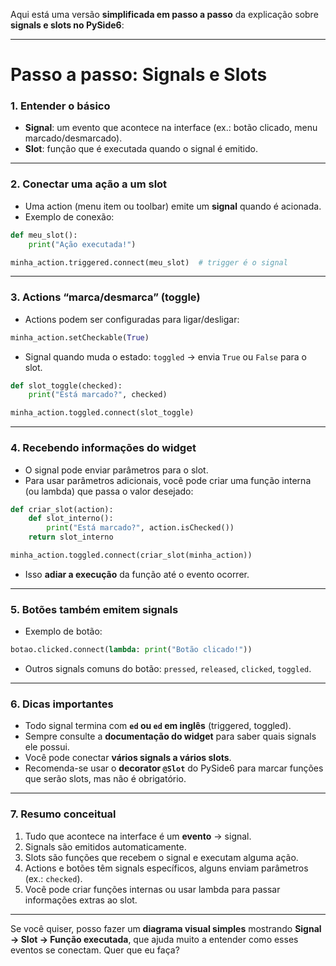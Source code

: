 Aqui está uma versão **simplificada em passo a passo** da explicação sobre **signals e slots no PySide6**:

---

# Passo a passo: Signals e Slots

### 1. Entender o básico

* **Signal**: um evento que acontece na interface (ex.: botão clicado, menu marcado/desmarcado).
* **Slot**: função que é executada quando o signal é emitido.

---

### 2. Conectar uma ação a um slot

* Uma action (menu item ou toolbar) emite um **signal** quando é acionada.
* Exemplo de conexão:

```python
def meu_slot():
    print("Ação executada!")

minha_action.triggered.connect(meu_slot)  # trigger é o signal
```

---

### 3. Actions “marca/desmarca” (toggle)

* Actions podem ser configuradas para ligar/desligar:

```python
minha_action.setCheckable(True)
```

* Signal quando muda o estado: `toggled` → envia `True` ou `False` para o slot.

```python
def slot_toggle(checked):
    print("Está marcado?", checked)

minha_action.toggled.connect(slot_toggle)
```

---

### 4. Recebendo informações do widget

* O signal pode enviar parâmetros para o slot.
* Para usar parâmetros adicionais, você pode criar uma função interna (ou lambda) que passa o valor desejado:

```python
def criar_slot(action):
    def slot_interno():
        print("Está marcado?", action.isChecked())
    return slot_interno

minha_action.toggled.connect(criar_slot(minha_action))
```

* Isso **adiar a execução** da função até o evento ocorrer.

---

### 5. Botões também emitem signals

* Exemplo de botão:

```python
botao.clicked.connect(lambda: print("Botão clicado!"))
```

* Outros signals comuns do botão: `pressed`, `released`, `clicked`, `toggled`.

---

### 6. Dicas importantes

* Todo signal termina com **`ed` ou `ed` em inglês** (triggered, toggled).
* Sempre consulte a **documentação do widget** para saber quais signals ele possui.
* Você pode conectar **vários signals a vários slots**.
* Recomenda-se usar o **decorator `@Slot`** do PySide6 para marcar funções que serão slots, mas não é obrigatório.

---

### 7. Resumo conceitual

1. Tudo que acontece na interface é um **evento** → signal.
2. Signals são emitidos automaticamente.
3. Slots são funções que recebem o signal e executam alguma ação.
4. Actions e botões têm signals específicos, alguns enviam parâmetros (ex.: `checked`).
5. Você pode criar funções internas ou usar lambda para passar informações extras ao slot.

---

Se você quiser, posso fazer um **diagrama visual simples** mostrando **Signal → Slot → Função executada**, que ajuda muito a entender como esses eventos se conectam. Quer que eu faça?
